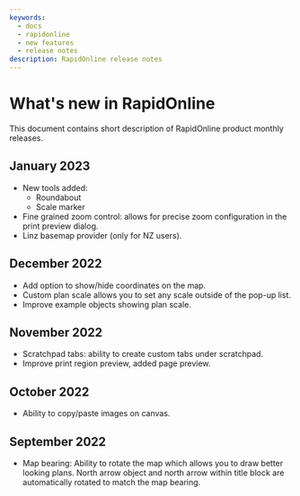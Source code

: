 ```yaml
---
keywords:
  - docs
  - rapidonline
  - new features
  - release notes
description: RapidOnline release notes
---
```


# What's new in RapidOnline

This document contains short description of RapidOnline product monthly releases.

## January 2023

- New tools added:
  - Roundabout
  - Scale marker
- Fine grained zoom control: allows for precise zoom configuration in the print preview dialog.
- Linz basemap provider (only for NZ users).

## December 2022

- Add option to show/hide coordinates on the map.
- Custom plan scale allows you to set any scale outside of the pop-up list.
- Improve example objects showing plan scale.

## November 2022

- Scratchpad tabs: ability to create custom tabs under scratchpad.
- Improve print region preview, added page preview.

## October 2022

- Ability to copy/paste images on canvas.

## September 2022

- Map bearing: Ability to rotate the map which allows you to draw better looking plans.
North arrow object and north arrow within title block are automatically rotated to match the map bearing.
